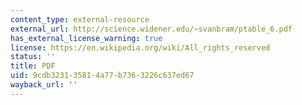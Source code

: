 ```yaml
---
content_type: external-resource
external_url: http://science.widener.edu/~svanbram/ptable_6.pdf
has_external_license_warning: true
license: https://en.wikipedia.org/wiki/All_rights_reserved
status: ''
title: PDF
uid: 9cdb3231-3581-4a77-b736-3226c637ed67
wayback_url: ''
---
```


